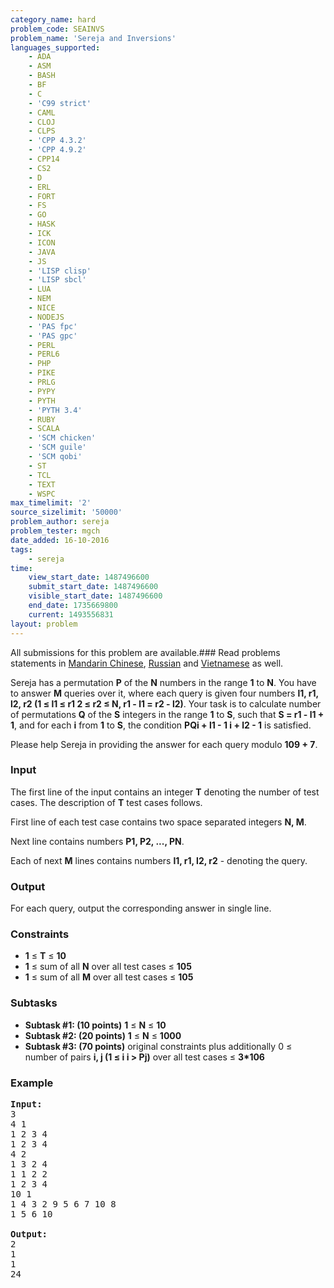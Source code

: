```yaml
---
category_name: hard
problem_code: SEAINVS
problem_name: 'Sereja and Inversions'
languages_supported:
    - ADA
    - ASM
    - BASH
    - BF
    - C
    - 'C99 strict'
    - CAML
    - CLOJ
    - CLPS
    - 'CPP 4.3.2'
    - 'CPP 4.9.2'
    - CPP14
    - CS2
    - D
    - ERL
    - FORT
    - FS
    - GO
    - HASK
    - ICK
    - ICON
    - JAVA
    - JS
    - 'LISP clisp'
    - 'LISP sbcl'
    - LUA
    - NEM
    - NICE
    - NODEJS
    - 'PAS fpc'
    - 'PAS gpc'
    - PERL
    - PERL6
    - PHP
    - PIKE
    - PRLG
    - PYPY
    - PYTH
    - 'PYTH 3.4'
    - RUBY
    - SCALA
    - 'SCM chicken'
    - 'SCM guile'
    - 'SCM qobi'
    - ST
    - TCL
    - TEXT
    - WSPC
max_timelimit: '2'
source_sizelimit: '50000'
problem_author: sereja
problem_tester: mgch
date_added: 16-10-2016
tags:
    - sereja
time:
    view_start_date: 1487496600
    submit_start_date: 1487496600
    visible_start_date: 1487496600
    end_date: 1735669800
    current: 1493556831
layout: problem
---
```

All submissions for this problem are available.###  Read problems statements in [Mandarin Chinese](http://www.codechef.com/download/translated/FEB17/mandarin/SEAINVS.pdf), [Russian](http://www.codechef.com/download/translated/FEB17/russian/SEAINVS.pdf) and [Vietnamese](http://www.codechef.com/download/translated/FEB17/vietnamese/SEAINVS.pdf) as well.

Sereja has a permutation **P** of the **N** numbers in the range **1** to **N**. You have to answer **M** queries over it, where each query is given four numbers **l1, r1, l2, r2 (1 ≤ l1 ≤ r1 2 ≤ r2 ≤ N, r1 - l1 = r2 - l2)**. Your task is to calculate number of permutations **Q** of the **S** integers in the range **1** to **S**, such that **S = r1 - l1 + 1**, and for each **i** from **1** to **S**, the condition **PQi + l1 - 1 i + l2 - 1** is satisfied.

Please help Sereja in providing the answer for each query modulo **109 + 7**.

### Input

The first line of the input contains an integer **T** denoting the number of test cases. The description of **T** test cases follows.

First line of each test case contains two space separated integers **N, M**.

Next line contains numbers **P1, P2, ..., PN**.

Each of next **M** lines contains numbers **l1, r1, l2, r2** - denoting the query.

### Output

For each query, output the corresponding answer in single line.

### Constraints

- **1** ≤ **T** ≤ **10**
- **1** ≤ sum of all **N** over all test cases ≤ **105**
- **1** ≤ sum of all **M** over all test cases ≤ **105**

### Subtasks

- **Subtask #1: (10 points)** **1** ≤ **N** ≤ **10**
- **Subtask #2: (20 points)** **1** ≤ **N** ≤ **1000**
- **Subtask #3: (70 points)** original constraints plus additionally 0 ≤ number of pairs **i, j (1 ≤ i i > Pj)** over all test cases ≤ **3\*106**

### Example

<pre><b>Input:</b>
3
4 1
1 2 3 4
1 2 3 4
4 2
1 3 2 4
1 1 2 2
1 2 3 4
10 1
1 4 3 2 9 5 6 7 10 8
1 5 6 10

<b>Output:</b>
2
1
1
24
</pre>